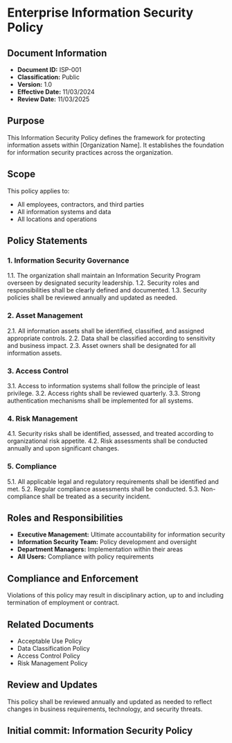 # Enterprise Information Security Policy

## Document Information
- **Document ID:** ISP-001
- **Classification:** Public
- **Version:** 1.0
- **Effective Date:** 11/03/2024
- **Review Date:** 11/03/2025

## Purpose
This Information Security Policy defines the framework for protecting information assets within [Organization Name]. It establishes the foundation for information security practices across the organization.

## Scope
This policy applies to:
- All employees, contractors, and third parties
- All information systems and data
- All locations and operations

## Policy Statements

### 1. Information Security Governance
1.1. The organization shall maintain an Information Security Program overseen by designated security leadership.
1.2. Security roles and responsibilities shall be clearly defined and documented.
1.3. Security policies shall be reviewed annually and updated as needed.

### 2. Asset Management
2.1. All information assets shall be identified, classified, and assigned appropriate controls.
2.2. Data shall be classified according to sensitivity and business impact.
2.3. Asset owners shall be designated for all information assets.

### 3. Access Control
3.1. Access to information systems shall follow the principle of least privilege.
3.2. Access rights shall be reviewed quarterly.
3.3. Strong authentication mechanisms shall be implemented for all systems.

### 4. Risk Management
4.1. Security risks shall be identified, assessed, and treated according to organizational risk appetite.
4.2. Risk assessments shall be conducted annually and upon significant changes.

### 5. Compliance
5.1. All applicable legal and regulatory requirements shall be identified and met.
5.2. Regular compliance assessments shall be conducted.
5.3. Non-compliance shall be treated as a security incident.

## Roles and Responsibilities
- **Executive Management:** Ultimate accountability for information security
- **Information Security Team:** Policy development and oversight
- **Department Managers:** Implementation within their areas
- **All Users:** Compliance with policy requirements

## Compliance and Enforcement
Violations of this policy may result in disciplinary action, up to and including termination of employment or contract.

## Related Documents
- Acceptable Use Policy
- Data Classification Policy
- Access Control Policy
- Risk Management Policy

## Review and Updates
This policy shall be reviewed annually and updated as needed to reflect changes in business requirements, technology, and security threats.

## Initial commit: Information Security Policy
